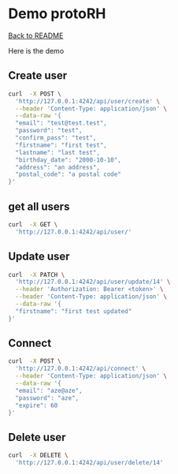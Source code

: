 # Demo protoRH

[Back to README](README.md)

Here is the demo

## Create user

```bash
curl  -X POST \
  'http://127.0.0.1:4242/api/user/create' \
  --header 'Content-Type: application/json' \
  --data-raw '{
  "email": "test@test.test",
  "password": "test",
  "confirm_pass": "test",
  "firstname": "first test",
  "lastname": "last test",
  "birthday_date": "2000-10-10",
  "address": "an address",
  "postal_code": "a postal code"
}'
```

## get all users

```bash
curl  -X GET \
  'http://127.0.0.1:4242/api/user/'
```

## Update user

```bash
curl  -X PATCH \
  'http://127.0.0.1:4242/api/user/update/14' \
  --header 'Authorization: Bearer <token>' \
  --header 'Content-Type: application/json' \
  --data-raw '{
  "firstname": "first test updated"
}'
```

## Connect

```bash
curl  -X POST \
  'http://127.0.0.1:4242/api/connect' \
  --header 'Content-Type: application/json' \
  --data-raw '{
  "email": "aze@aze",
  "password": "aze",
  "expire": 60
}'
```

## Delete user

```bash
curl  -X DELETE \
  'http://127.0.0.1:4242/api/user/delete/14'
```
